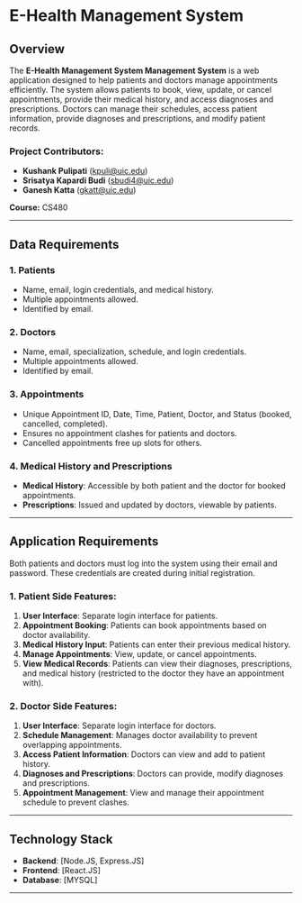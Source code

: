 # E-Health Management System

## Overview

The **E-Health Management System Management System** is a web application designed to help patients and doctors manage appointments efficiently. The system allows patients to book, view, update, or cancel appointments, provide their medical history, and access diagnoses and prescriptions. Doctors can manage their schedules, access patient information, provide diagnoses and prescriptions, and modify patient records. 

### Project Contributors:
- **Kushank Pulipati** (kpuli@uic.edu)
- **Srisatya Kapardi Budi** (sbudi4@uic.edu)
- **Ganesh Katta** (gkatt@uic.edu)

**Course:** CS480  

---

## Data Requirements

### 1. Patients
- Name, email, login credentials, and medical history.
- Multiple appointments allowed.
- Identified by email.

### 2. Doctors
- Name, email, specialization, schedule, and login credentials.
- Multiple appointments allowed.
- Identified by email.

### 3. Appointments
- Unique Appointment ID, Date, Time, Patient, Doctor, and Status (booked, cancelled, completed).
- Ensures no appointment clashes for patients and doctors.
- Cancelled appointments free up slots for others.

### 4. Medical History and Prescriptions
- **Medical History**: Accessible by both patient and the doctor for booked appointments.
- **Prescriptions**: Issued and updated by doctors, viewable by patients.

---

## Application Requirements

Both patients and doctors must log into the system using their email and password. These credentials are created during initial registration.

### 1. Patient Side Features:
1. **User Interface**: Separate login interface for patients.
2. **Appointment Booking**: Patients can book appointments based on doctor availability.
3. **Medical History Input**: Patients can enter their previous medical history.
4. **Manage Appointments**: View, update, or cancel appointments.
5. **View Medical Records**: Patients can view their diagnoses, prescriptions, and medical history (restricted to the doctor they have an appointment with).

### 2. Doctor Side Features:
1. **User Interface**: Separate login interface for doctors.
2. **Schedule Management**: Manages doctor availability to prevent overlapping appointments.
3. **Access Patient Information**: Doctors can view and add to patient history.
4. **Diagnoses and Prescriptions**: Doctors can provide, modify diagnoses and prescriptions.
5. **Appointment Management**: View and manage their appointment schedule to prevent clashes.

---

## Technology Stack

- **Backend**: [Node.JS, Express.JS]
- **Frontend**: [React.JS]
- **Database**: [MYSQL]

---
